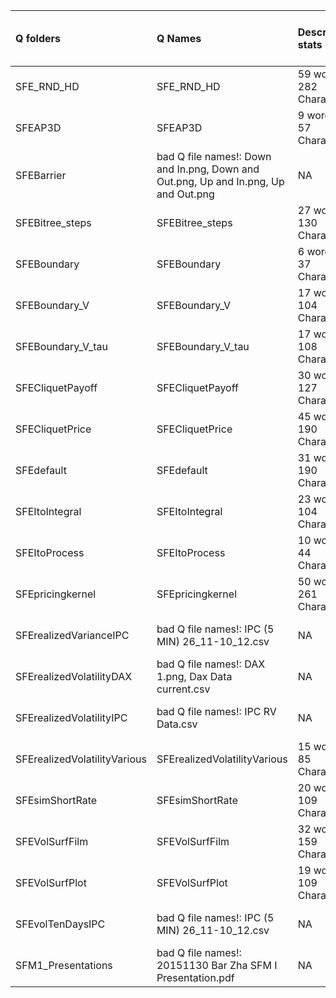 |Q folders                    |Q Names                                                                             |Descriptions stats           |Keywords stats           |Q Code    |Missing Style Guide fields |
|:----------------------------|:-----------------------------------------------------------------------------------|:----------------------------|:------------------------|:---------|:--------------------------|
|SFE_RND_HD                   |SFE_RND_HD                                                                          |59 word(s), 282 Character(s) |9: 4 (standard), 5 (new) |ok        |                           |
|SFEAP3D                      |SFEAP3D                                                                             |9 word(s), 57 Character(s)   |4: 0 (standard), 4 (new) |ok        |                           |
|SFEBarrier                   |bad Q file names!: Down and In.png, Down and Out.png, Up and In.png, Up and Out.png |NA                           |0: 0 (standard), 0 (new) |NOT FOUND |NA                         |
|SFEBitree_steps              |SFEBitree_steps                                                                     |27 word(s), 130 Character(s) |4: 0 (standard), 4 (new) |ok        |                           |
|SFEBoundary                  |SFEBoundary                                                                         |6 word(s), 37 Character(s)   |4: 0 (standard), 4 (new) |ok        |                           |
|SFEBoundary_V                |SFEBoundary_V                                                                       |17 word(s), 104 Character(s) |4: 0 (standard), 4 (new) |ok        |                           |
|SFEBoundary_V_tau            |SFEBoundary_V_tau                                                                   |17 word(s), 108 Character(s) |4: 0 (standard), 4 (new) |ok        |                           |
|SFECliquetPayoff             |SFECliquetPayoff                                                                    |30 word(s), 127 Character(s) |6: 6 (standard), 0 (new) |ok        |                           |
|SFECliquetPrice              |SFECliquetPrice                                                                     |45 word(s), 190 Character(s) |5: 5 (standard), 0 (new) |ok        |                           |
|SFEdefault                   |SFEdefault                                                                          |31 word(s), 190 Character(s) |4: 2 (standard), 2 (new) |ok        |                           |
|SFEItoIntegral               |SFEItoIntegral                                                                      |23 word(s), 104 Character(s) |6: 1 (standard), 5 (new) |ok        |                           |
|SFEItoProcess                |SFEItoProcess                                                                       |10 word(s), 44 Character(s)  |7: 0 (standard), 7 (new) |ok        |                           |
|SFEpricingkernel             |SFEpricingkernel                                                                    |50 word(s), 261 Character(s) |5: 5 (standard), 0 (new) |ok        |                           |
|SFErealizedVarianceIPC       |bad Q file names!: IPC (5 MIN) 26_11-10_12.csv                                      |NA                           |0: 0 (standard), 0 (new) |NOT FOUND |NA                         |
|SFErealizedVolatilityDAX     |bad Q file names!: DAX 1.png, Dax Data current.csv                                  |NA                           |0: 0 (standard), 0 (new) |NOT FOUND |NA                         |
|SFErealizedVolatilityIPC     |bad Q file names!: IPC RV Data.csv                                                  |NA                           |0: 0 (standard), 0 (new) |NOT FOUND |NA                         |
|SFErealizedVolatilityVarious |SFErealizedVolatilityVarious                                                        |15 word(s), 85 Character(s)  |5: 4 (standard), 1 (new) |ok        |                           |
|SFEsimShortRate              |SFEsimShortRate                                                                     |20 word(s), 109 Character(s) |8: 8 (standard), 0 (new) |ok        |                           |
|SFEVolSurfFilm               |SFEVolSurfFilm                                                                      |32 word(s), 159 Character(s) |3: 1 (standard), 2 (new) |ok        |                           |
|SFEVolSurfPlot               |SFEVolSurfPlot                                                                      |19 word(s), 109 Character(s) |3: 1 (standard), 2 (new) |ok        |                           |
|SFEvolTenDaysIPC             |bad Q file names!: IPC (5 MIN) 26_11-10_12.csv                                      |NA                           |0: 0 (standard), 0 (new) |NOT FOUND |NA                         |
|SFM1_Presentations           |bad Q file names!: 20151130 Bar Zha SFM I Presentation.pdf                          |NA                           |0: 0 (standard), 0 (new) |NOT FOUND |NA                         |
